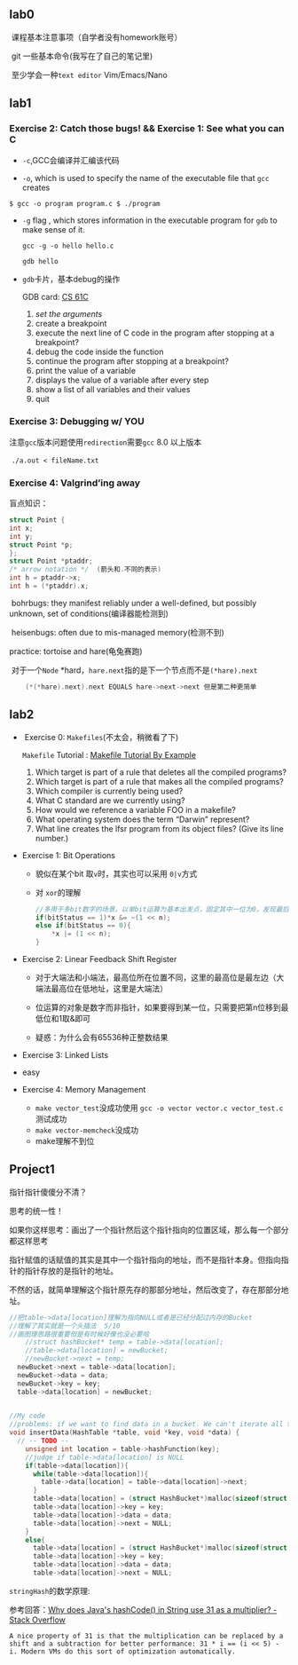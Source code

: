 ## lab0

​	课程基本注意事项（自学者没有homework账号）

​	git 一些基本命令(我写在了自己的笔记里)

​	至少学会一种`text editor` Vim/Emacs/Nano

## lab1

### Exercise 2: Catch those bugs! && Exercise 1: See what you can C

- `-c`,GCC会编译并汇编该代码

-  `-o`, which is used to specify the name of the executable file that `gcc` creates

  `$ gcc -o program program.c
  $ ./program`

- `-g` flag , which stores information in the executable program for `gdb` to make sense of it. 

  `gcc -g -o hello hello.c`  

  `gdb hello`

- `gdb`卡片，基本debug的操作

  GDB card: [CS 61C](https://cs61c.org/resources/pdf?file=gdb5-refcard.pdf)

  1. *set the arguments*
  2.  create a breakpoint
  3. execute the next line of C code in the program after stopping at a breakpoint?
  4. debug the code inside the function
  5. continue the program after stopping at a breakpoint?
  6.  print the value of a variable 
  7. displays the value of a variable after every step
  8. show a list of all variables and their values
  9. quit

### Exercise 3: Debugging w/ YOU

​	注意`gcc`版本问题使用`redirection`需要`gcc` 8.0 以上版本

​	`./a.out < fileName.txt`

### Exercise 4: Valgrind’ing away

盲点知识：

```c
struct Point {
int x;
int y;
struct Point *p;
};
struct Point *ptaddr;
/* arrow notation */  (箭头和.不同的表示)
int h = ptaddr->x;
int h = (*ptaddr).x;
```

​	bohrbugs:  they manifest reliably under a well-defined, but possibly unknown, set of conditions(编译器能检测到)

​	heisenbugs: often due to mis-managed memory(检测不到)

practice: tortoise and hare(龟兔赛跑)

​	对于一个`Node` *hard，`hare.next`指的是下一个节点而不是`(*hare).next`

```c
    (*(*hare).next).next EQUALS hare->next->next 但是第二种更简单
```

## lab2

- ​	Exercise 0: `Makefiles`(不太会，稍微看了下)

  `Makefile` Tutorial : [Makefile Tutorial By Example](https://makefiletutorial.com/#why-do-makefiles-exist-)

  1. Which target is part of a rule that deletes all the compiled programs?
  2. Which target is part of a rule that makes all the compiled programs?
  3. Which compiler is currently being used?
  4. What C standard are we currently using?
  5. How would we reference a variable FOO in a makefile?
  6. What operating system does the term “Darwin” represent?
  7. What line creates the lfsr program from its object files? (Give its line number.)

- Exercise 1: Bit Operations

  - 貌似在某个bit 取`v`时，其实也可以采用 `0|v`方式

  - 对 `xor`的理解

    ```c
    //多用于多bit数字的场景。以单bit运算为基本出发点，固定其中一位为0，发现最后的结果就是另外一个数字等价位上的值；同理，固定其中一位为1，结果为另一个数字等价位值的取反。
    if(bitStatus == 1)*x &= ~(1 << n);
    else if(bitStatus == 0){
        *x |= (1 << n);
    }
    ```

- Exercise 2: Linear Feedback Shift Register

  - 对于大端法和小端法，最高位所在位置不同，这里的最高位是最左边（大端法最高位在低地址，这里是大端法）

  - 位运算的对象是数字而非指针，如果要得到某一位，只需要把第n位移到最低位和1取&即可

  - 疑惑：为什么会有65536种正整数结果

- Exercise 3: Linked Lists
  
- easy
  
- Exercise 4: Memory Management
  - `make vector_test`没成功使用 `gcc -o vector vector.c vector_test.c`测试成功
  - `make vector-memcheck`没成功
  - make理解不到位

## Project1

指针指针傻傻分不清？

思考的统一性！

​	如果你这样思考：画出了一个指针然后这个指针指向的位置区域，那么每一个部分都这样思考

​	指针赋值的话赋值的其实是其中一个指针指向的地址，而不是指针本身。但指向指针的指针存放的是指针的地址。

​	不然的话，就简单理解这个指针原先存的那部分地址，然后改变了，存在那部分地址。

```c
//把table->data[location]理解为指向NULL或者是已经分配过内存的Bucket
//理解了其实就是一个头插法  5/10
//画图理思路很重要但是有时候好像也没必要哈
	//struct hashBucket* temp = table->data[location];
	//table->data[location] = newBucket;
	//newBucket->next = temp;
  newBucket->next = table->data[location];
  newBucket->data = data;
  newBucket->key = key;
  table->data[location] = newBucket;
  
```

```c
//My code
//problems: if we want to find data in a bucket. We can't iterate all the buckets
void insertData(HashTable *table, void *key, void *data) {
  // -- TODO --
    unsigned int location = table->hashFunction(key);
    //judge if table->data[location] is NULL
    if(table->data[location]){
      while(table->data[location]){
        table->data[location] = table->data[location]->next;
      }
      table->data[location] = (struct HashBucket*)malloc(sizeof(struct HashBucket));
      table->data[location]->key = key;
      table->data[location]->data = data;
      table->data[location]->next = NULL;      
    }
    else{
      table->data[location] = (struct HashBucket*)malloc(sizeof(struct HashBucket));
      table->data[location]->key = key;
      table->data[location]->data = data;
      table->data[location]->next = NULL;
```

`stringHash`的数学原理:

参考回答：[Why does Java's hashCode() in String use 31 as a multiplier? - Stack Overflow](https://stackoverflow.com/questions/299304/why-does-javas-hashcode-in-string-use-31-as-a-multiplier)

`A nice property of 31 is that the multiplication can be replaced by a shift and a subtraction for better performance: 31 * i == (i << 5) - i. Modern VMs do this sort of optimization automatically.`



